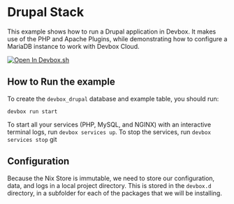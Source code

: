 # Drupal Stack

This example shows how to run a Drupal application in Devbox. It makes use of the PHP and Apache Plugins, while demonstrating how to configure a MariaDB instance to work with Devbox Cloud.

[![Open In Devbox.sh](https://jetpack.io/img/devbox/open-in-devbox.svg)](https://devbox.sh/new?template=drupal)

## How to Run the example

To create the `devbox_drupal` database and example table, you should run:

`devbox run start`

To start all your services (PHP, MySQL, and NGINX) with an interactive terminal logs, run `devbox services up`. To stop the services, run `devbox services stop`
git 

## Configuration

Because the Nix Store is immutable, we need to store our configuration, data, and logs in a local project directory. This is stored in the `devbox.d` directory, in a subfolder for each of the packages that we will be installing.
